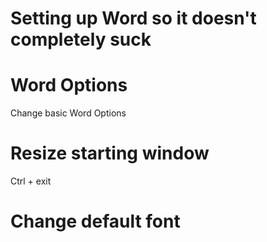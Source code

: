 # Setting up Word so it doesn't completely suck

# Word Options

Change basic Word Options

# Resize starting window

Ctrl + exit

# Change default font
